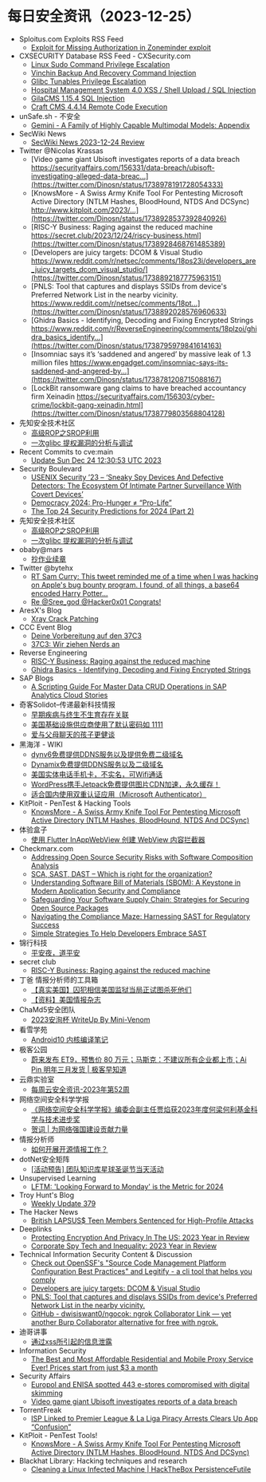 # 每日安全资讯（2023-12-25）

- Sploitus.com Exploits RSS Feed
  - [Exploit for Missing Authorization in Zoneminder exploit](https://sploitus.com/exploit?id=468818B4-DCA4-5D31-85EE-089529AA6813&utm_source=rss&utm_medium=rss)
- CXSECURITY Database RSS Feed - CXSecurity.com
  - [Linux Sudo Command Privilege Escalation](https://cxsecurity.com/issue/WLB-2023120045)
  - [Vinchin Backup And Recovery Command Injection](https://cxsecurity.com/issue/WLB-2023120044)
  - [Glibc Tunables Privilege Escalation](https://cxsecurity.com/issue/WLB-2023120043)
  - [Hospital Management System 4.0 XSS / Shell Upload / SQL Injection](https://cxsecurity.com/issue/WLB-2023120042)
  - [GilaCMS 1.15.4 SQL Injection](https://cxsecurity.com/issue/WLB-2023120041)
  - [Craft CMS 4.4.14 Remote Code Execution](https://cxsecurity.com/issue/WLB-2023120040)
- unSafe.sh - 不安全
  - [Gemini - A Family of Highly Capable Multimodal Models: Appendix](https://buaq.net/go-209595.html)
- SecWiki News
  - [SecWiki News 2023-12-24 Review](http://www.sec-wiki.com/?2023-12-24)
- Twitter @Nicolas Krassas
  - [Video game giant Ubisoft investigates reports of a data breach https://securityaffairs.com/156331/data-breach/ubisoft-investigating-alleged-data-breac...](https://twitter.com/Dinosn/status/1738978191728054333)
  - [KnowsMore - A Swiss Army Knife Tool For Pentesting Microsoft Active Directory (NTLM Hashes, BloodHound, NTDS And DCSync) http://www.kitploit.com/2023/...](https://twitter.com/Dinosn/status/1738928537392840926)
  - [RISC-Y Business: Raging against the reduced machine https://secret.club/2023/12/24/riscy-business.html](https://twitter.com/Dinosn/status/1738928468761485389)
  - [Developers are juicy targets: DCOM & Visual Studio https://www.reddit.com/r/netsec/comments/18ps23i/developers_are_juicy_targets_dcom_visual_studio/](https://twitter.com/Dinosn/status/1738892187775963151)
  - [PNLS: Tool that captures and displays SSIDs from device's Preferred Network List in the nearby vicinity. https://www.reddit.com/r/netsec/comments/18pt...](https://twitter.com/Dinosn/status/1738892028576960633)
  - [Ghidra Basics - Identifying, Decoding and Fixing Encrypted Strings https://www.reddit.com/r/ReverseEngineering/comments/18plzoi/ghidra_basics_identify...](https://twitter.com/Dinosn/status/1738795979841614163)
  - [Insomniac says it’s ‘saddened and angered’ by massive leak of 1.3 million files https://www.engadget.com/insomniac-says-its-saddened-and-angered-by...](https://twitter.com/Dinosn/status/1738781208715088167)
  - [LockBit ransomware gang claims to have breached accountancy firm Xeinadin https://securityaffairs.com/156303/cyber-crime/lockbit-gang-xeinadin.html](https://twitter.com/Dinosn/status/1738779803568804128)
- 先知安全技术社区
  - [高级ROP之SROP利用](https://xz.aliyun.com/t/13198)
  - [一次glibc 提权漏洞的分析与调试](https://xz.aliyun.com/t/13197)
- Recent Commits to cve:main
  - [Update Sun Dec 24 12:30:53 UTC 2023](https://github.com/trickest/cve/commit/b7c6e8301eda1d34b2770ea99e954887b0ebffb2)
- Security Boulevard
  - [USENIX Security ’23 – ‘Sneaky Spy Devices And Defective Detectors: The Ecosystem Of Intimate Partner Surveillance With Covert Devices’](https://securityboulevard.com/2023/12/usenix-security-23-sneaky-spy-devices-and-defective-detectors-the-ecosystem-of-intimate-partner-surveillance-with-covert-devices/)
  - [Democracy 2024: Pro-Hunger ≠ “Pro-Life”](https://securityboulevard.com/2023/12/democracy-2024-pro-hunger-%e2%89%a0-pro-life/)
  - [The Top 24 Security Predictions for 2024 (Part 2)](https://securityboulevard.com/2023/12/the-top-24-security-predictions-for-2024-part-2/)
- 先知安全技术社区
  - [高级ROP之SROP利用](https://xz.aliyun.com/t/13198)
  - [一次glibc 提权漏洞的分析与调试](https://xz.aliyun.com/t/13197)
- obaby@mars
  - [抄作业续章](https://h4ck.org.cn/2023/12/14859)
- Twitter @bytehx
  - [RT Sam Curry: This tweet reminded me of a time when I was hacking on Apple's bug bounty program. I found, of all things, a base64 encoded Harry Potter...](https://twitter.com/samwcyo/status/1738991457627717913)
  - [Re @Sree_god @Hacker0x01 Congrats!](https://twitter.com/bytehx343/status/1738905392355447081)
- AresX's Blog
  - [Xray Crack Patching](https://ares-x.com/2023/12/24/Xray-Crack/)
- CCC Event Blog
  - [Deine Vorbereitung auf den 37C3](https://events.ccc.de/2023/12/24/get-ready-for-37c3/)
  - [37C3: Wir ziehen Nerds an](https://events.ccc.de/2023/12/24/37c3-what-the-foc/)
- Reverse Engineering
  - [RISC-Y Business: Raging against the reduced machine](https://www.reddit.com/r/ReverseEngineering/comments/18pu4aq/riscy_business_raging_against_the_reduced_machine/)
  - [Ghidra Basics - Identifying, Decoding and Fixing Encrypted Strings](https://www.reddit.com/r/ReverseEngineering/comments/18plzoi/ghidra_basics_identifying_decoding_and_fixing/)
- SAP Blogs
  - [A Scripting Guide For Master Data CRUD Operations in SAP Analytics Cloud Stories](https://blogs.sap.com/2023/12/24/a-scripting-guide-for-master-data-crud-operations-in-sap-analytics-cloud-stories/)
- 奇客Solidot–传递最新科技情报
  - [早期疾病与终生不生育存在关联](https://www.solidot.org/story?sid=76966)
  - [美国基础设施供应商使用了默认密码如 1111](https://www.solidot.org/story?sid=76965)
  - [爱与父母聊天的孩子更健谈](https://www.solidot.org/story?sid=76964)
- 黑海洋 - WIKI
  - [dynv6免费提供DDNS服务以及提供免费二级域名](https://blog.upx8.com/3974)
  - [Dynamix免费提供DDNS服务以及二级域名](https://blog.upx8.com/3973)
  - [美国实体电话手机卡，不实名，可Wifi通话](https://blog.upx8.com/3972)
  - [WordPress携手Jetpack免费提供图片CDN加速，永久缓存！](https://blog.upx8.com/3971)
  - [适合国内使用双重认证应用（Microsoft Authenticator）](https://blog.upx8.com/3970)
- KitPloit - PenTest &amp; Hacking Tools
  - [KnowsMore - A Swiss Army Knife Tool For Pentesting Microsoft Active Directory (NTLM Hashes, BloodHound, NTDS And DCSync)](http://www.kitploit.com/2023/12/knowsmore-swiss-army-knife-tool-for.html)
- 体验盒子
  - [使用 Flutter InAppWebView 创建 WebView 内容拦截器](https://www.uedbox.com/post/69387/)
- Checkmarx.com
  - [Addressing Open Source Security Risks with Software Composition Analysis](https://checkmarx.com/appsec-knowledge-hub/sca/addressing-open-source-security-risks-with-software-composition-analysis/)
  - [SCA, SAST, DAST – Which is right for the organization?](https://checkmarx.com/appsec-knowledge-hub/sca/sca-sast-dast-which-is-right-for-the-organization/)
  - [Understanding Software Bill of Materials (SBOM): A Keystone in Modern Application Security and Compliance](https://checkmarx.com/appsec-knowledge-hub/supply-chain-security/understanding-software-bill-of-materials-sbom-a-keystone-in-modern-application-security-and-compliance/)
  - [Safeguarding Your Software Supply Chain: Strategies for Securing Open Source Packages](https://checkmarx.com/appsec-knowledge-hub/supply-chain-security/safeguarding-your-software-supply-chain-strategies-for-securing-open-source-packages/)
  - [Navigating the Compliance Maze: Harnessing SAST for Regulatory Success](https://checkmarx.com/appsec-knowledge-hub/sast/navigating-the-compliance-maze-harnessing-sast-for-regulatory-success/)
  - [Simple Strategies To Help Developers Embrace SAST](https://checkmarx.com/appsec-knowledge-hub/sast/simple-strategies-to-help-developers-embrace-sast/)
- 锦行科技
  - [平安夜，道平安](https://mp.weixin.qq.com/s?__biz=MzIxNTQxMjQyNg==&mid=2247491945&idx=1&sn=885e2ce1fdaa8ef2d48180bffef57e66&chksm=979a1acca0ed93da2f37994d8362e0cf5aaf4ac1304938e7ad3ff4ed64366d51260d0fae4cc1&scene=58&subscene=0#rd)
- secret club
  - [RISC-Y Business: Raging against the reduced machine](https://secret.club/2023/12/24/riscy-business.html)
- 丁爸 情报分析师的工具箱
  - [【真实美国】囚犯相信美国监狱当局正试图杀死他们](https://mp.weixin.qq.com/s?__biz=MzI2MTE0NTE3Mw==&mid=2651141243&idx=1&sn=cec0d2d3fc07189b9c37ca1d76878f48&chksm=f1af4341c6d8ca57c55c7a02ca966cc5bc0f96f960b74cb601c1c88825107b069f6660d0381f&scene=58&subscene=0#rd)
  - [【资料】美国情报杂志](https://mp.weixin.qq.com/s?__biz=MzI2MTE0NTE3Mw==&mid=2651141243&idx=2&sn=c2acab25a797d0e92f132034566889ca&chksm=f1af4341c6d8ca57693b2725e59dfabcf3f69ca744b9321410c82c8764a98d76a840f3ce3549&scene=58&subscene=0#rd)
- ChaMd5安全团队
  - [2023安洵杯 WriteUp By Mini-Venom](https://mp.weixin.qq.com/s?__biz=MzIzMTc1MjExOQ==&mid=2247509836&idx=1&sn=19fedb65d30d52e54143f7e00e0382e4&chksm=e89d8f94dfea0682fce2219fcfbeed84900db9f98ad3b2cd270b7c90b68bdc1aa5d492fec01c&scene=58&subscene=0#rd)
- 看雪学苑
  - [Android10 内核编译笔记](https://mp.weixin.qq.com/s?__biz=MjM5NTc2MDYxMw==&mid=2458532503&idx=1&sn=d1a5f4f2c9acc312d50b8f901fb88210&chksm=b18d0a1d86fa830b66d3b73be182570ce5ccf50a69ee7e502b820ca90ef8f43149790ff07f04&scene=58&subscene=0#rd)
- 极客公园
  - [蔚来发布 ET9，预售价 80 万元；马斯克：不建议所有企业都上市；Ai Pin 明年三月发货 | 极客早知道](https://mp.weixin.qq.com/s?__biz=MTMwNDMwODQ0MQ==&mid=2653028428&idx=1&sn=49b0d532862f0daedad10fb96dd5b14b&chksm=7e577dfa4920f4ec37b1d2ad5e2a11ae66e1d4c608aa3256d83b60ada1d894762fbfc09e2907&scene=58&subscene=0#rd)
- 云鼎实验室
  - [每周云安全资讯-2023年第52周](https://mp.weixin.qq.com/s?__biz=MzU3ODAyMjg4OQ==&mid=2247495997&idx=1&sn=8eb58009d4c1a318b27a14752758cb44&chksm=fd790dbbca0e84ade99fdc5278211a7cb3177e7493dd535d53098635a272749ca1bc53d2ec8d&scene=58&subscene=0#rd)
- 网络空间安全科学学报
  - [《网络空间安全科学学报》编委会副主任贾焰获2023年度何梁何利基金科学与技术进步奖](https://mp.weixin.qq.com/s?__biz=MzI0NjU2NDMwNQ==&mid=2247496833&idx=1&sn=38883096ddce8bb571cd5e33a1a6dab3&chksm=e9bfe03fdec869297210a4d32ed41d7f1001ce291770a82ce515e8fce8da7613ccfd9409e7ad&scene=58&subscene=0#rd)
  - [贺词 | 为网络强国建设贡献力量](https://mp.weixin.qq.com/s?__biz=MzI0NjU2NDMwNQ==&mid=2247496833&idx=2&sn=52ce3feb7985084c1a7de846c9b08666&chksm=e9bfe03fdec86929f9ec5e1a8c4dd4141132885efcf26cd7fb142396108caa88c76e8bec7967&scene=58&subscene=0#rd)
- 情报分析师
  - [如何开展开源情报工作？](https://mp.weixin.qq.com/s?__biz=MzA3Mjc1MTkwOA==&mid=2650543099&idx=1&sn=f2a95fb9ce80034024ecc2b71fd8df6e&chksm=87113db0b066b4a6f899fca3d33bcd5246025e4957c67b481b0be667dfd09f31a754bbe9fff0&scene=58&subscene=0#rd)
- dotNet安全矩阵
  - [[活动预告] 团队知识库星球圣诞节当天活动](https://mp.weixin.qq.com/s?__biz=MzUyOTc3NTQ5MA==&mid=2247489958&idx=1&sn=fb6cf8a578def270da174b918d7b31ee&chksm=fa5ab74bcd2d3e5dc83a78bbbd52bae32be8731853dfcffdd8fa2f24f5abde99fa925462a619&scene=58&subscene=0#rd)
- Unsupervised Learning
  - [LFTM: 'Looking Forward to Monday' is the Metric for 2024](https://danielmiessler.com/p/lftm-looking-forward-monday-metric-2024)
- Troy Hunt's Blog
  - [Weekly Update 379](https://www.troyhunt.com/weekly-update-379/)
- The Hacker News
  - [British LAPSUS$ Teen Members Sentenced for High-Profile Attacks](https://thehackernews.com/2023/12/british-lapsus-teen-members-sentenced.html)
- Deeplinks
  - [Protecting Encryption And Privacy In The US: 2023 Year in Review](https://www.eff.org/deeplinks/2023/12/protecting-encryption-and-privacy-us-2023-year-review)
  - [Corporate Spy Tech and Inequality: 2023 Year in Review](https://www.eff.org/deeplinks/2023/12/corporate-spy-tech-and-inequality-2023-year-review)
- Technical Information Security Content & Discussion
  - [Check out OpenSSF's "Source Code Management Platform Configuration Best Practices" and Legitify - a cli tool that helps you comply](https://www.reddit.com/r/netsec/comments/18q60w1/check_out_openssfs_source_code_management/)
  - [Developers are juicy targets: DCOM & Visual Studio](https://www.reddit.com/r/netsec/comments/18ps23i/developers_are_juicy_targets_dcom_visual_studio/)
  - [PNLS: Tool that captures and displays SSIDs from device's Preferred Network List in the nearby vicinity.](https://www.reddit.com/r/netsec/comments/18pt6sj/pnls_tool_that_captures_and_displays_ssids_from/)
  - [GitHub - dwisiswant0/ngocok: ngrok Collaborator Link — yet another Burp Collaborator alternative for free with ngrok.](https://www.reddit.com/r/netsec/comments/18q4rza/github_dwisiswant0ngocok_ngrok_collaborator_link/)
- 迪哥讲事
  - [通过xss所引起的信息泄露](https://mp.weixin.qq.com/s?__biz=MzIzMTIzNTM0MA==&mid=2247493115&idx=1&sn=f7138526fd69189b2497e34984254071&chksm=e8a5ef98dfd2668eb85f71443f4e12ed34b8b78595d4797fefb4a99b13c32a8de2cdd45e74c8&scene=58&subscene=0#rd)
- Information Security
  - [The Best and Most Affordable Residential and Mobile Proxy Service Ever! Prices start from just $3 a month](https://www.reddit.com/r/Information_Security/comments/18ps0ay/the_best_and_most_affordable_residential_and/)
- Security Affairs
  - [Europol and ENISA spotted 443 e-stores compromised with digital skimming](https://securityaffairs.com/156340/security/europol-and-enisa-spotted-443-e-stores-compromised-with-digital-skimming.html)
  - [Video game giant Ubisoft investigates reports of a data breach](https://securityaffairs.com/156331/data-breach/ubisoft-investigating-alleged-data-breach.html)
- TorrentFreak
  - [ISP Linked to Premier League & La Liga Piracy Arrests Clears Up App “Confusion”](https://torrentfreak.com/isp-linked-to-premier-league-la-liga-piracy-arrests-clears-up-app-confusion-231224/)
- KitPloit - PenTest Tools!
  - [KnowsMore - A Swiss Army Knife Tool For Pentesting Microsoft Active Directory (NTLM Hashes, BloodHound, NTDS And DCSync)](http://www.kitploit.com/2023/12/knowsmore-swiss-army-knife-tool-for.html)
- Blackhat Library: Hacking techniques and research
  - [Cleaning a Linux Infected Machine | HackTheBox PersistenceFutile](https://www.reddit.com/r/blackhat/comments/18psucr/cleaning_a_linux_infected_machine_hackthebox/)
